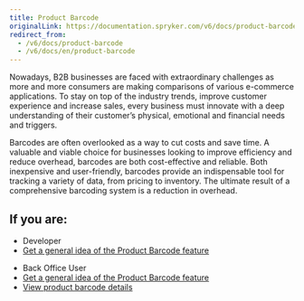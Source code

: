 ```yaml
---
title: Product Barcode
originalLink: https://documentation.spryker.com/v6/docs/product-barcode
redirect_from:
  - /v6/docs/product-barcode
  - /v6/docs/en/product-barcode
---
```


Nowadays, B2B businesses are faced with extraordinary challenges as more and more consumers are making comparisons of various e-commerce applications. To stay on top of the industry trends, improve customer experience and increase sales, every business must innovate with a deep understanding of their customer’s physical, emotional and financial needs and triggers.

Barcodes are often overlooked as a way to cut costs and save time. A valuable and viable choice for businesses looking to improve efficiency and reduce overhead, barcodes are both cost-effective and reliable. Both inexpensive and user-friendly, barcodes provide an indispensable tool for tracking a variety of data, from pricing to inventory. The ultimate result of a comprehensive barcoding system is a reduction in overhead.

## If you are:

<div class="mr-container">
    <div class="mr-list-container">
        <!-- col1 -->
        <div class="mr-col">
            <ul class="mr-list mr-list-green">
                <li class="mr-title">Developer</li>
                <li><a href="https://documentation.spryker.com/docs/product-barcode-feature-overview" class="mr-link">Get a general idea of the Product Barcode  feature</a></li>
            </ul>
        </div>
        <!-- col2 -->
        <div class="mr-col">
            <ul class="mr-list mr-list-blue">
                <li class="mr-title"> Back Office User</li>
                <li><a href="https://documentation.spryker.com/docs/product-barcode-feature-overview" class="mr-link">Get a general idea of the Product Barcode  feature</a></li>
                <li><a href="https://documentation.spryker.com/docs/viewing-product-barcodes" class="mr-link">View product barcode details</a></li>
            </ul>
        </div>
    </div>
</div>

<!-- Add a link Enable Barcode Generator for your project. The IG was never written.  -->
